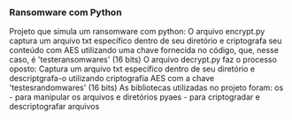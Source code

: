 ### Ransomware com Python

  Projeto que simula um ransomware com python:
O arquivo encrypt.py captura um arquivo txt específico dentro de seu diretório e 
criptografa seu conteúdo com AES utilizando uma chave fornecida no código, que, nesse caso, 
é 'testeransomwares' (16 bits)
O arquivo decrypt.py faz o processo oposto: Captura um arquivo txt específico
dentro de seu diretório e descriptgrafa-o utilizando criptografia AES com a chave 
'testesrandomwares' (16 bits)
As bibliotecas utilizadas no projeto foram:
os - para manipular os arquivos e diretórios
pyaes - para criptogradar e descriptografar arquivos
